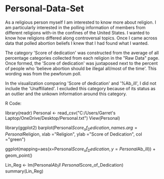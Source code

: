 # Personal-Data-Set

As a religious person myself I am interested to know more about religion. I am
particularly interested in the polling information of members from different religions 
with-in the confines of the United States. I wanted to know how religions differed along 
controversal topics. Once I came across data that polled abortion beliefs I knew that I 
had found what I wanted.

The category 'Score of dedication' was constructed from the average of all percentage categories 
collected from each religion in the "Raw Data" page. Once formed, the 'Score of dedication' was 
juxtaposed next to the percent of people who 'believe abortion should be illegal all/most of the time'.
This wording was from the pewforum poll. 

In the visualization comparing 'Score of dedication' and '%Ab_ill', I did not include the
'Unaffiliated'. I excluded this category because of its status as an outlier and the unkown 
information around this category. 


R Code:

library(readr)
Personal <- read_csv("C:/Users/Garret's Laptop/OneDrive/Desktop/Personal.txt")
View(Personal)

library(ggplot2)
barplot(Personal$Score_of_Dedication, names.arg = Personal$Religion, xlab ="Religion", 
        ylab ="Score of Dedication", col ="green")


ggplot(mapping=aes(x=Personal$Score_of_Dedication, y=Personal$Ab_ill)) + geom_point()

Lin_Reg <- lm(Personal$Ab_ill ~ Personal$Score_of_Dedication)
summary(Lin_Reg)







